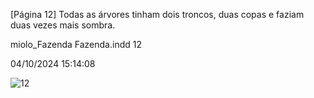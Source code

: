 [Página 12]
Todas as árvores tinham dois troncos, duas copas
e faziam duas vezes mais sombra.


miolo_Fazenda Fazenda.indd 12

04/10/2024 15:14:08

![12](./img/page_12-01.jpg)
